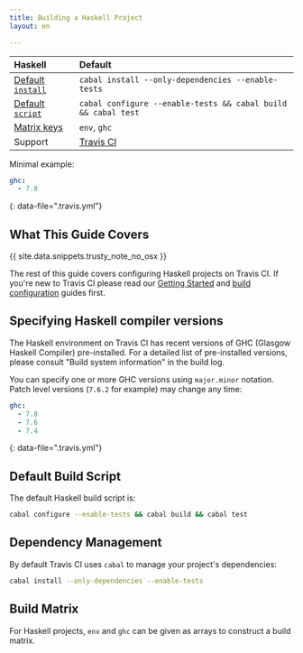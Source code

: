 ```yaml
---
title: Building a Haskell Project
layout: en

---
```


<div id="toc">
</div>

<aside markdown="block" class="ataglance">

| Haskell                                     | Default                                                       |
|:--------------------------------------------|:--------------------------------------------------------------|
| [Default `install`](#Dependency-Management) | `cabal install --only-dependencies --enable-tests`            |
| [Default `script`](#Default-Build-Script)   | `cabal configure --enable-tests && cabal build && cabal test` |
| [Matrix keys](#Build-Matrix)                | `env`, `ghc`                                                  |
| Support                                     | [Travis CI](mailto:support@travis-ci.com)                     |

Minimal example:

```yaml
ghc:
  - 7.8
```
{: data-file=".travis.yml"}

</aside>

## What This Guide Covers

{{ site.data.snippets.trusty_note_no_osx }}

The rest of this guide covers configuring Haskell projects on Travis CI. If
you're new to Travis CI please read our [Getting Started](/user/getting-started/)
and [build configuration](/user/customizing-the-build/) guides first.

## Specifying Haskell compiler versions

The Haskell environment on Travis CI has recent versions of GHC (Glasgow Haskell
Compiler) pre-installed. For a detailed list of pre-installed versions, please
consult "Build system information" in the build log.

You can specify one or more GHC versions using `major.minor` notation. Patch
level versions (`7.6.2` for example) may change any time:

```yaml
ghc:
  - 7.8
  - 7.6
  - 7.4
```
{: data-file=".travis.yml"}

## Default Build Script

The default Haskell build script is:

```bash
cabal configure --enable-tests && cabal build && cabal test
```

## Dependency Management

By default Travis CI uses `cabal` to manage your project's dependencies:

```bash
cabal install --only-dependencies --enable-tests
```

## Build Matrix

For Haskell projects, `env` and `ghc` can be given as arrays
to construct a build matrix.
